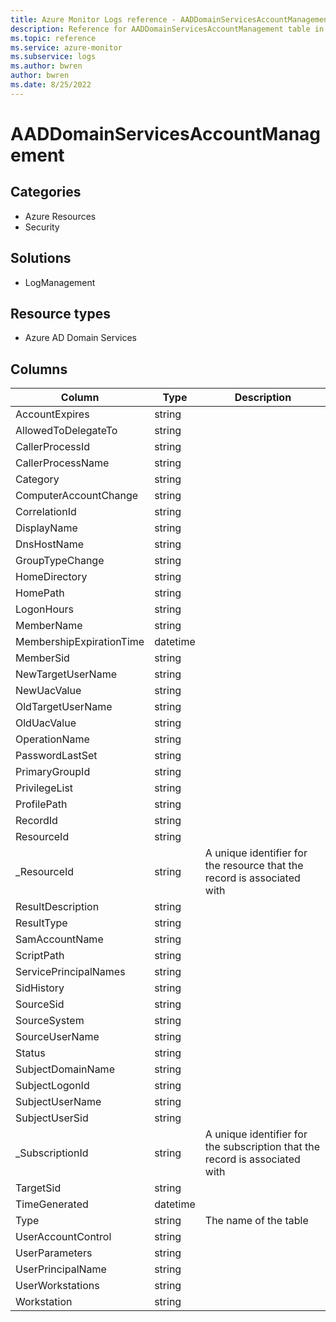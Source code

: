 ```yaml
---
title: Azure Monitor Logs reference - AADDomainServicesAccountManagement
description: Reference for AADDomainServicesAccountManagement table in Azure Monitor Logs.
ms.topic: reference
ms.service: azure-monitor
ms.subservice: logs
ms.author: bwren
author: bwren
ms.date: 8/25/2022
---
```


# AADDomainServicesAccountManagement

 

## Categories

- Azure Resources
- Security
## Solutions

- LogManagement
## Resource types

- Azure AD Domain Services




## Columns

| Column | Type | Description |
| --- | --- | --- |
| AccountExpires | string |  |
| AllowedToDelegateTo | string |  |
| CallerProcessId | string |  |
| CallerProcessName | string |  |
| Category | string |  |
| ComputerAccountChange | string |  |
| CorrelationId | string |  |
| DisplayName | string |  |
| DnsHostName | string |  |
| GroupTypeChange | string |  |
| HomeDirectory | string |  |
| HomePath | string |  |
| LogonHours | string |  |
| MemberName | string |  |
| MembershipExpirationTime | datetime |  |
| MemberSid | string |  |
| NewTargetUserName | string |  |
| NewUacValue | string |  |
| OldTargetUserName | string |  |
| OldUacValue | string |  |
| OperationName | string |  |
| PasswordLastSet | string |  |
| PrimaryGroupId | string |  |
| PrivilegeList | string |  |
| ProfilePath | string |  |
| RecordId | string |  |
| ResourceId | string |  |
| _ResourceId | string | A unique identifier for the resource that the record is associated with |
| ResultDescription | string |  |
| ResultType | string |  |
| SamAccountName | string |  |
| ScriptPath | string |  |
| ServicePrincipalNames | string |  |
| SidHistory | string |  |
| SourceSid | string |  |
| SourceSystem | string |  |
| SourceUserName | string |  |
| Status | string |  |
| SubjectDomainName | string |  |
| SubjectLogonId | string |  |
| SubjectUserName | string |  |
| SubjectUserSid | string |  |
| _SubscriptionId | string | A unique identifier for the subscription that the record is associated with |
| TargetSid | string |  |
| TimeGenerated | datetime |  |
| Type | string | The name of the table |
| UserAccountControl | string |  |
| UserParameters | string |  |
| UserPrincipalName | string |  |
| UserWorkstations | string |  |
| Workstation | string |  |
